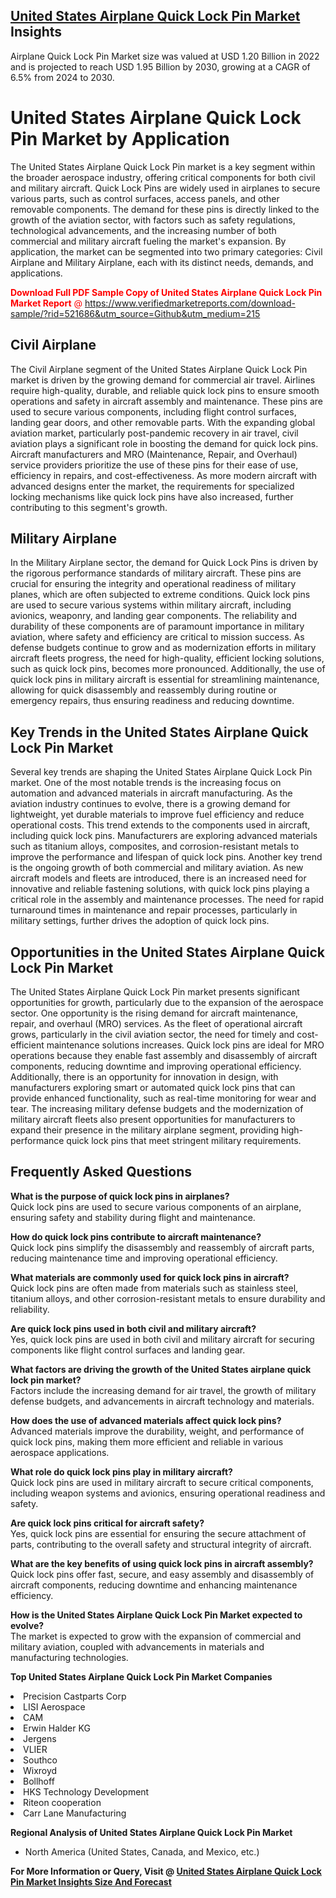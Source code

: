 <h2><a href="https://www.verifiedmarketreports.com/download-sample/?rid=521686&amp;utm_source=Github&amp;utm_medium=215" target="_blank">United States Airplane Quick Lock Pin Market</a> Insights</h2><p>Airplane Quick Lock Pin Market size was valued at USD 1.20 Billion in 2022 and is projected to reach USD 1.95 Billion by 2030, growing at a CAGR of 6.5% from 2024 to 2030.</p><p> <h1>United States Airplane Quick Lock Pin Market by Application</h1> <p>The United States Airplane Quick Lock Pin market is a key segment within the broader aerospace industry, offering critical components for both civil and military aircraft. Quick Lock Pins are widely used in airplanes to secure various parts, such as control surfaces, access panels, and other removable components. The demand for these pins is directly linked to the growth of the aviation sector, with factors such as safety regulations, technological advancements, and the increasing number of both commercial and military aircraft fueling the market's expansion. By application, the market can be segmented into two primary categories: Civil Airplane and Military Airplane, each with its distinct needs, demands, and applications. <p><span class=""><span style="color: #ff0000;"><strong>Download Full PDF Sample Copy of United States Airplane Quick Lock Pin Market Report</strong> @ </span><a href="https://www.verifiedmarketreports.com/download-sample/?rid=521686&amp;utm_source=Github&amp;utm_medium=215" target="_blank">https://www.verifiedmarketreports.com/download-sample/?rid=521686&amp;utm_source=Github&amp;utm_medium=215</a></span></p> <h2>Civil Airplane</h2> <p>The Civil Airplane segment of the United States Airplane Quick Lock Pin market is driven by the growing demand for commercial air travel. Airlines require high-quality, durable, and reliable quick lock pins to ensure smooth operations and safety in aircraft assembly and maintenance. These pins are used to secure various components, including flight control surfaces, landing gear doors, and other removable parts. With the expanding global aviation market, particularly post-pandemic recovery in air travel, civil aviation plays a significant role in boosting the demand for quick lock pins. Aircraft manufacturers and MRO (Maintenance, Repair, and Overhaul) service providers prioritize the use of these pins for their ease of use, efficiency in repairs, and cost-effectiveness. As more modern aircraft with advanced designs enter the market, the requirements for specialized locking mechanisms like quick lock pins have also increased, further contributing to this segment's growth.</p> <h2>Military Airplane</h2> <p>In the Military Airplane sector, the demand for Quick Lock Pins is driven by the rigorous performance standards of military aircraft. These pins are crucial for ensuring the integrity and operational readiness of military planes, which are often subjected to extreme conditions. Quick lock pins are used to secure various systems within military aircraft, including avionics, weaponry, and landing gear components. The reliability and durability of these components are of paramount importance in military aviation, where safety and efficiency are critical to mission success. As defense budgets continue to grow and as modernization efforts in military aircraft fleets progress, the need for high-quality, efficient locking solutions, such as quick lock pins, becomes more pronounced. Additionally, the use of quick lock pins in military aircraft is essential for streamlining maintenance, allowing for quick disassembly and reassembly during routine or emergency repairs, thus ensuring readiness and reducing downtime.</p> <h2>Key Trends in the United States Airplane Quick Lock Pin Market</h2> <p>Several key trends are shaping the United States Airplane Quick Lock Pin market. One of the most notable trends is the increasing focus on automation and advanced materials in aircraft manufacturing. As the aviation industry continues to evolve, there is a growing demand for lightweight, yet durable materials to improve fuel efficiency and reduce operational costs. This trend extends to the components used in aircraft, including quick lock pins. Manufacturers are exploring advanced materials such as titanium alloys, composites, and corrosion-resistant metals to improve the performance and lifespan of quick lock pins. Another key trend is the ongoing growth of both commercial and military aviation. As new aircraft models and fleets are introduced, there is an increased need for innovative and reliable fastening solutions, with quick lock pins playing a critical role in the assembly and maintenance processes. The need for rapid turnaround times in maintenance and repair processes, particularly in military settings, further drives the adoption of quick lock pins.</p> <h2>Opportunities in the United States Airplane Quick Lock Pin Market</h2> <p>The United States Airplane Quick Lock Pin market presents significant opportunities for growth, particularly due to the expansion of the aerospace sector. One opportunity is the rising demand for aircraft maintenance, repair, and overhaul (MRO) services. As the fleet of operational aircraft grows, particularly in the civil aviation sector, the need for timely and cost-efficient maintenance solutions increases. Quick lock pins are ideal for MRO operations because they enable fast assembly and disassembly of aircraft components, reducing downtime and improving operational efficiency. Additionally, there is an opportunity for innovation in design, with manufacturers exploring smart or automated quick lock pins that can provide enhanced functionality, such as real-time monitoring for wear and tear. The increasing military defense budgets and the modernization of military aircraft fleets also present opportunities for manufacturers to expand their presence in the military airplane segment, providing high-performance quick lock pins that meet stringent military requirements.</p> <h2>Frequently Asked Questions</h2> <p><strong>What is the purpose of quick lock pins in airplanes?</strong><br>Quick lock pins are used to secure various components of an airplane, ensuring safety and stability during flight and maintenance.</p> <p><strong>How do quick lock pins contribute to aircraft maintenance?</strong><br>Quick lock pins simplify the disassembly and reassembly of aircraft parts, reducing maintenance time and improving operational efficiency.</p> <p><strong>What materials are commonly used for quick lock pins in aircraft?</strong><br>Quick lock pins are often made from materials such as stainless steel, titanium alloys, and other corrosion-resistant metals to ensure durability and reliability.</p> <p><strong>Are quick lock pins used in both civil and military aircraft?</strong><br>Yes, quick lock pins are used in both civil and military aircraft for securing components like flight control surfaces and landing gear.</p> <p><strong>What factors are driving the growth of the United States airplane quick lock pin market?</strong><br>Factors include the increasing demand for air travel, the growth of military defense budgets, and advancements in aircraft technology and materials.</p> <p><strong>How does the use of advanced materials affect quick lock pins?</strong><br>Advanced materials improve the durability, weight, and performance of quick lock pins, making them more efficient and reliable in various aerospace applications.</p> <p><strong>What role do quick lock pins play in military aircraft?</strong><br>Quick lock pins are used in military aircraft to secure critical components, including weapon systems and avionics, ensuring operational readiness and safety.</p> <p><strong>Are quick lock pins critical for aircraft safety?</strong><br>Yes, quick lock pins are essential for ensuring the secure attachment of parts, contributing to the overall safety and structural integrity of aircraft.</p> <p><strong>What are the key benefits of using quick lock pins in aircraft assembly?</strong><br>Quick lock pins offer fast, secure, and easy assembly and disassembly of aircraft components, reducing downtime and enhancing maintenance efficiency.</p> <p><strong>How is the United States Airplane Quick Lock Pin Market expected to evolve?</strong><br>The market is expected to grow with the expansion of commercial and military aviation, coupled with advancements in materials and manufacturing technologies.</p> </p><p><strong>Top United States Airplane Quick Lock Pin Market Companies</strong></p><div data-test-id=""><p><li>Precision Castparts Corp</li><li> LISI Aerospace</li><li> CAM</li><li> Erwin Halder KG</li><li> Jergens</li><li> VLIER</li><li> Southco</li><li> Wixroyd</li><li> Bollhoff</li><li> HKS Technology Development</li><li> Riteon cooperation</li><li> Carr Lane Manufacturing</li></p><div><strong>Regional Analysis of&nbsp;United States Airplane Quick Lock Pin Market</strong></div><ul><li dir="ltr"><p dir="ltr">North America&nbsp;(United States, Canada, and Mexico, etc.)</p></li></ul><p><strong>For More Information or Query, Visit @&nbsp;</strong><strong><a href="https://www.verifiedmarketreports.com/product/airplane-quick-lock-pin-market-size-and-forecast/?utm_source=Github&amp;utm_medium=215" target="_blank">United States Airplane Quick Lock Pin Market Insights Size And Forecast</a></strong></p></div>
